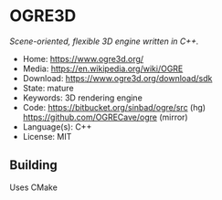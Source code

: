 # OGRE3D

_Scene-oriented, flexible 3D engine written in C++._

- Home: https://www.ogre3d.org/
- Media: https://en.wikipedia.org/wiki/OGRE
- Download: https://www.ogre3d.org/download/sdk
- State: mature
- Keywords: 3D rendering engine
- Code: https://bitbucket.org/sinbad/ogre/src (hg) https://github.com/OGRECave/ogre (mirror)
- Language(s): C++
- License: MIT

## Building

Uses CMake

